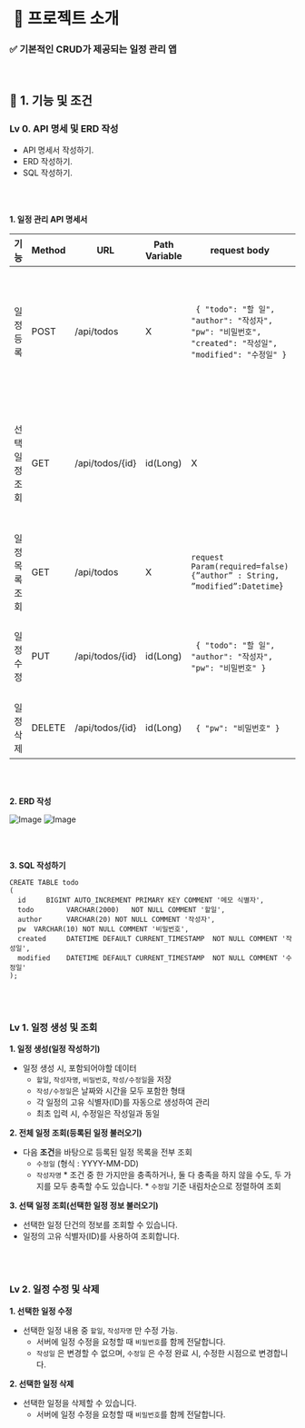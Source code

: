 # ️ 📆 프로젝트 소개

###  ✅ 기본적인 CRUD가 제공되는 일정 관리 앱
<br>

## 📆 1. 기능 및 조건

### Lv 0.  API 명세 및 ERD 작성  ###
* API 명세서 작성하기.
* ERD 작성하기.
* SQL 작성하기.

<br><br>

**1. 일정 관리 API 명세서**

| 기능         | Method | URL              | Path Variable  | request body | response                                                                                                   | 상태코드 |
|-------------|--------|-----------------|-----------|--------------|------------------------------------------------------------------------------------------------------------|----------|
| 일정 등록    | POST   | /api/todos      | X         | ``` { "todo": "할 일", "author": "작성자", "pw": "비밀번호", "created": "작성일", "modified": "수정일" }``` | ```  { "id": 일정 Id, "todo": "할 일", "author": "작성자", "pw": "비밀번호", "created": "작성일", "modified": "수정일" }``` | 201: CREATED  <br> 200: OK |
| 선택 일정 조회 | GET    | /api/todos/{id} | id(Long)  | X            | ``` { "id": 일정 Id, "todo": "할 일", "author": "작성자", "pw": "비밀번호", "created": "작성일", "modified": "수정일" }```  | 200: OK  <br> 404: NOT FOUND |
| 일정 목록 조회 | GET    | /api/todos      | X         | ```request Param(required=false){”author” : String, ”modified”:Datetime```}            | X                                                                                                          | 200: OK |
| 일정 수정    | PUT    | /api/todos/{id} | id(Long)  | ``` { "todo": "할 일", "author": "작성자", "pw": "비밀번호" }``` | X                                                                                                          | 200: OK  <br> 404: NOT FOUND  <br> 400: BAD REQUEST  <br> 403: FORBIDDEN |
| 일정 삭제    | DELETE | /api/todos/{id} | id(Long)  | ``` { "pw": "비밀번호" }``` | X                                                                                                          | 200: OK  <br> 404: NOT FOUND  <br> 403: FORBIDDEN |


  <br><br>
  
  **2. ERD 작성**

  ![Image](https://github.com/user-attachments/assets/032cd5d7-d0d4-4aa3-b1db-c5de06836969)
  ![Image](https://github.com/user-attachments/assets/9b2f9d64-3ece-47a5-9b7d-ef7842343a2c)

<br><br>

  **3. SQL 작성하기**
  ```
  CREATE TABLE todo
(
    id     BIGINT AUTO_INCREMENT PRIMARY KEY COMMENT '메모 식별자',
    todo	    VARCHAR(2000)	NOT NULL COMMENT '할일',
    author	    VARCHAR(20)	NOT NULL COMMENT '작성자',
    pw	VARCHAR(10)	NOT NULL COMMENT '비밀번호',
    created	    DATETIME DEFAULT CURRENT_TIMESTAMP	NOT NULL COMMENT '작성일',
    modified	DATETIME DEFAULT CURRENT_TIMESTAMP	NOT NULL COMMENT '수정일'
);
  ```

<br><br>

### Lv 1. 일정 생성 및 조회 ###

**1. 일정 생성(일정 작성하기)**
  * 일정 생성 시, 포함되어야할 데이터
    - `할일`, `작성자명`, `비밀번호`, `작성/수정일`을 저장
    - `작성/수정일`은 날짜와 시간을 모두 포함한 형태
    - 각 일정의 고유 식별자(ID)를 자동으로 생성하여 관리
    - 최초 입력 시, 수정일은 작성일과 동일
   
 **2. 전체 일정 조회(등록된 일정 불러오기)**
   * 다음 **조건**을 바탕으로 등록된 일정 목록을 전부 조회
        - `수정일` (형식 : YYYY-MM-DD)
        - `작성자명`
    * 조건 중 한 가지만을 충족하거나, 둘 다 충족을 하지 않을 수도, 두 가지를 모두 충족할 수도 있습니다.
    * `수정일` 기준 내림차순으로 정렬하여 조회

**3. 선택 일정 조회(선택한 일정 정보 불러오기)**
  * 선택한 일정 단건의 정보를 조회할 수 있습니다.
  * 일정의 고유 식별자(ID)를 사용하여 조회합니다.

<br><br>
      
### Lv 2. 일정 수정 및 삭제 ###
**1. 선택한 일정 수정**
  * 선택한 일정 내용 중 `할일`, `작성자명` 만 수정 가능.
     - 서버에 일정 수정을 요청할 때 `비밀번호`를 함께 전달합니다.
     - `작성일` 은 변경할 수 없으며, `수정일` 은 수정 완료 시, 수정한 시점으로 변경합니다.
       
**2. 선택한 일정 삭제**
  * 선택한 일정을 삭제할 수 있습니다.
      - 서버에 일정 수정을 요청할 때 `비밀번호`를 함께 전달합니다.
      <br>

<br>



